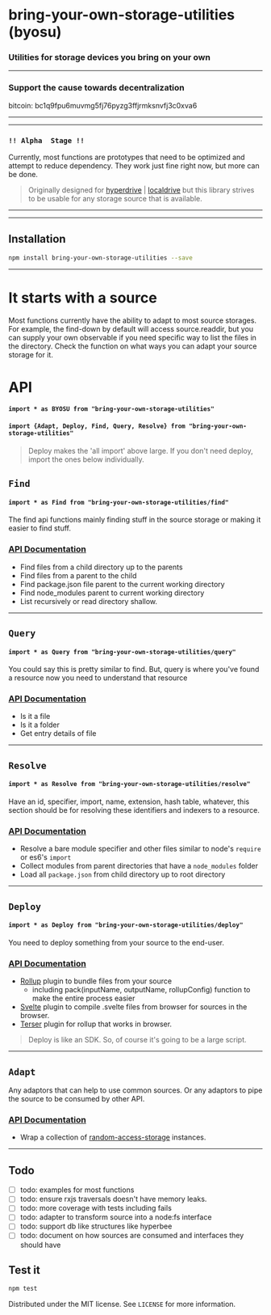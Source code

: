 # bring-your-own-storage-utilities (byosu)
### Utilities for storage devices you bring on your own

---

### Support the cause towards decentralization

bitcoin: bc1q9fpu6muvmg5fj76pyzg3ffjrmksnvfj3c0xva6

---
---

### `!! Alpha  Stage !!`

Currently, most functions are prototypes that need to be optimized and
attempt to reduce dependency. They work just fine right now, but more can be done.

> Originally designed for [hyperdrive](https://docs.holepunch.to/building-blocks/hyperdrive) |
> [localdrive](https://docs.holepunch.to/helpers/localdrive) but this library strives to be usable for any
> storage source that is available. 

---
---


## Installation

```sh
npm install bring-your-own-storage-utilities --save
```

---

# It starts with a source

Most functions currently have the ability to adapt to most source storages. For example,
the find-down by default will access source.readdir, but you can supply your own observable 
if you need specific way to list the files in the directory. Check the function on what ways 
you can adapt your source storage for it.

# API
#### `import * as BYOSU from "bring-your-own-storage-utilities"`
#### `import {Adapt, Deploy, Find, Query, Resolve} from "bring-your-own-storage-utilities"`

> Deploy makes the 'all import' above large. If you don't need deploy, import the ones below individually.

## `Find`
#### `import * as Find from "bring-your-own-storage-utilities/find"`


The find api functions mainly finding stuff in the source storage or making it easier to find stuff.

### [API Documentation](https://github.com/zacharygriffee/bring-your-own-storage-utilities/blob/master/docs/find-api.md)

- Find files from a child directory up to the parents
- Find files from a parent to the child
- Find package.json file parent to the current working directory
- Find node_modules parent to current working directory
- List recursively or read directory shallow.

---
## `Query`
#### `import * as Query from "bring-your-own-storage-utilities/query"`

You could say this is pretty similar to find.
But, query is where you've found a resource now you need to understand that resource

### [API Documentation](https://github.com/zacharygriffee/bring-your-own-storage-utilities/blob/master/docs/query-api.md)


- Is it a file
- Is it a folder
- Get entry details of file

---

## `Resolve`
#### `import * as Resolve from "bring-your-own-storage-utilities/resolve"`

Have an id, specifier, import, name, extension, hash table, whatever, this section should be for resolving these 
identifiers and indexers to a resource.

### [API Documentation](https://github.com/zacharygriffee/bring-your-own-storage-utilities/blob/master/docs/resolve-api.md)

- Resolve a bare module specifier and other files similar to node's `require` or es6's `import` 
- Collect modules from parent directories that have a `node_modules` folder
- Load all `package.json` from child directory up to root directory

---

## `Deploy`
#### `import * as Deploy from "bring-your-own-storage-utilities/deploy"`

You need to deploy something from your source to the end-user.


### [API Documentation](https://github.com/zacharygriffee/bring-your-own-storage-utilities/blob/master/docs/deploy-api.md)

- [Rollup](https://rollupjs.org/) plugin to bundle files from your source
  - including pack(inputName, outputName, rollupConfig) function to make the entire process easier
- [Svelte](https://svelte.dev/) plugin to compile .svelte files from browser for sources in the browser.
- [Terser](https://terser.org/) plugin for rollup that works in browser.

> Deploy is like an SDK. So, of course it's going to be a large script.

---

## `Adapt`

Any adaptors that can help to use common sources. Or any adaptors to pipe the source to be consumed by other API.

### [API Documentation](https://github.com/zacharygriffee/bring-your-own-storage-utilities/blob/master/docs/adapt-api.md)

- Wrap a collection of [random-access-storage](https://github.com/random-access-storage) instances. 

---

## Todo

- [ ] todo: examples for most functions
- [ ] todo: ensure rxjs traversals doesn't have memory leaks.
- [ ] todo: more coverage with tests including fails
- [ ] todo: adapter to transform source into a node:fs interface
- [ ] todo: support db like structures like hyperbee
- [ ] todo: document on how sources are consumed and interfaces they should have

## Test it

```sh
npm test
```


Distributed under the MIT license. See ``LICENSE`` for more information.

